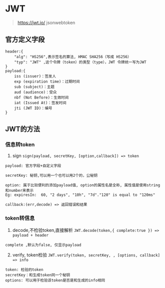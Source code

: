 # JWT
> https://jwt.io/ 
> jsonwebtoken

## 官方定义字段
```
header:{
    "alg": "HS256",表示签名的算法, HMAC SHA256（写成 HS256）
    "typ": "JWT" ,这个令牌（token）的类型（type），JWT 令牌统一写为JWT
}
payload:{
    iss (issuer)：签发人
    exp (expiration time)：过期时间
    sub (subject)：主题
    aud (audience)：受众
    nbf (Not Before)：生效时间
    iat (Issued At)：签发时间
    jti (JWT ID)：编号
}
```

## JWT的方法
### 信息转token
1. sign
`sign(payload, secretKey, [option,callback]) => token`
```
payload: 官方字段+自定义字段

secretKey: 秘钥,可以用一个也可以用2个的，公秘钥

option: 属于比较便利的添加payload值, option的属性名是全称, 属性值是使用string和number来表示
Eg: expiresIn:  60, "2 days", "10h", "7d"."120" is equal to "120ms"

callback:(err,decode) => 返回错误和结果

```

### token转信息
1. decode,不检验token,直接解析
`JWT.decode(token,{ complete:true }) => payload + header`
```
complete ,默认为false, 仅显示payload
```

2. verify, token检验
`JWT.verify(token, secretKey, , [options, callback] => info`
```
token: 检验的token
secretKey：和生成token同一个秘钥
options: 可以用于检验该token是否是和生成的info相同
```
